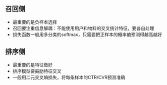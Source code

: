 ## 召回侧

- 最重要的是负样本选择
- 召回要注重信息解耦：不能使用用户和物料的交叉统计特征，要各自处理
- 损失函数一般用多分类的softmax，只需要把正样本的概率值预测得越高越好

## 排序侧

- 最重要的是特征做好
- 排序模型要鼓励特征交叉
- 一般用二元交叉熵损失，将每条样本的CTR/CVR预测准确
